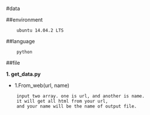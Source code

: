 #data

##environment

```
	ubuntu 14.04.2 LTS
```

##language

```
	python
```

##file

**1. get_data.py**

- 1.From_web(url, name)

```
	input two array. one is url, and another is name.
	it will get all html from your url,
	and your name will be the name of output file.
```
